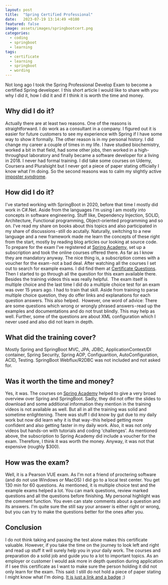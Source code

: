 ```yaml
---
layout: post
title:  "Spring Certified Professional"
date:   2023-07-19 13:14:49 +0100
featured: false
image: assets/images/springbootcert.png
categories:
  - coding
  - springboot
  - learning
tags:
  - certificate
  - learning
  - springboot
  - wording
---
```


Not long ago I took the Spring Professional Develop Exam to become a certified Spring developer. I this short article I would like to share with you why I did it, how I did it and if I think it is worth the time and money.

## Why did I do it?
Actually there are at least two reasons. One of the reasons is straightforward. I do work as a consultant in a company. I figured out it is easier for future customers to see my experience with Spring if I have some way to show it formally. The other reason is in my personal history. I did change my career a couple of times in my life. I have studied biochemistry, worked a bit in that field, had some other jobs, then worked in a high-throughput laboratory and finally became a software developer for a living in 2018. I never had formal training. I did take some courses on Udemy, Coursera and Pluralsight but I never got a piece of paper stating officially I know what I'm doing. So the second reasons was to calm my slightly active [imposter syndrome](https://en.wikipedia.org/wiki/Impostor_syndrome).

## How did I do it?
I've started working with SpringBoot in 2020, before that time I mostly did work in C#.Net. Aside from the languages I'm using I am mostly into concepts in software engineering. Stuff like, Dependency Injection, SOLID, Architecture, Functional programming, Object-oriented programming and so on. I've read my share on books about this topics and also participated in my share of discussions - still do acutally. Naturally, switching to a new language and a new framework made me learn the concepts of these right from the start, mostly by reading blog articles our looking at source code.
To prepare for the exam I've registered at [Spring Academy](https://spring.academy/), set up a subscription and took the online courses offered there. As far as I know they are mandatory anyway. The nice thing is, a subscription comes with a voucher for the exam - not a bad deal.
After watching all the courses I set out to search for example exams. I did find them at [Certificate Questions](https://www.certification-questions.com/). Then I started to go through all the question for this exam available there. Besides the training videos this was really helpful. 
The exam itself is multiple choice and the last time I did do a multiple choice test for an exam was over 15 years ago. I had to train that skill. Aside from training to parse multiple choice question, they do offer links and explanations for each question answers. This also helped. 
However, one word of advice: There are some questions which wrong or wrongly phrased answers - read up the examples and documentations and do not trust blindly. This may help as well. Further, some of the questions are about XML configuration which I never used and also did not learn in depth.

## What did the training cover?
Mostly Spring and SpringBoot MVC, JPA, JDBC, ApplicationContext/DI container, Spring Security, Spring AOP, Configuarition, AutoConfiguration, ACID, Testing. SpringBoot Webflux/R2DBC was not included and not asked for.

## Was it worth the time and money?
Yes, it was. The courses on [Spring Academy](https://spring.academy/) helped to give a very broad overview over Spring and SpringBoot. Sadly, they did not offer the slides to download and some additional information they mention in the training videos is not available as well. But all in all the training was solid and sometime enlightening. There was stuff I did know by gut due to my daily work but now did learn why it is that way - this helped getting more confident and also getting faster in my daily work. Also, it was not only videos but hands-on with tutorials and coding 'challenges'.
As mentioned above, the subscription to Spring Academy did include a voucher for the exam. Therefore, I think it was worth the money. Anyway, it was not that expensive (roughly $300).

## How was the exam?
Well, it is a Pearson VUE exam. As I'm not a friend of proctering software (and do not use Windows or MacOS) I did go to a local test center. You get 130 min for 60 questions. As mentioned, it is multiple choice test and the example exams helped a lot. You can mark questions, review marked questions and all the questions before finishing. My personal highlight was the comment function. You even can state comments about a question and its answers. I'm quite sure the still say your answer is either right or wrong, but you can try to make the questions better for the ones after you.

## Conclusion
I do not think taking and passing the test alone makes this certificate valuable. However, if you take the time on the journey to look left and right and read up stuff it will surely help you in your daily work. The courses and preparation do a solid job and guide you to a lot to important topics.
As an employer or customer I would ask more in depth question during application if I see this certificate as I want to make sure the person holding it did not only learn for the exam.
This said: I still do not hold a piece of paper stating I might know what I'm doing. [It is just a link and a badge](https://www.credly.com/badges/512cdd6a-7cb4-4695-a251-6ca6ab421b26/public_url) ;)
